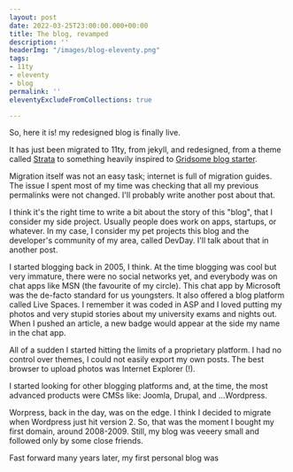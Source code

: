 ```yaml
---
layout: post
date: 2022-03-25T23:00:00.000+00:00
title: The blog, revamped
description: ''
headerImg: "/images/blog-eleventy.png"
tags:
- 11ty
- eleventy
- blog
permalink: ''
eleventyExcludeFromCollections: true

---
```

So, here it is! my redesigned blog is finally live.

It has just been migrated to 11ty, from jekyll, and redesigned, from a theme called [Strata](https://html5up.net/strata) to something heavily inspired to [Gridsome blog starter](https://gridsome.org/starters/gridsome-blog-starter/). 

Migration itself was not an easy task; internet is full of migration guides. The issue I spent most of my time was checking that all my previous permalinks were not changed. I'll probably write another post about that.

I think it's the right time to write a bit about the story of this "blog", that I consider my side project. Usually people does work on apps, startups, or whatever. In my case, I consider my pet projects this blog and the developer's community of my area, called DevDay. I'll talk about that in another post.

I started blogging back in 2005, I think. At the time blogging was cool but very immature, there were no social networks yet, and everybody was on chat apps like MSN (the favourite of my circle). This chat app by Microsoft was the de-facto standard for us youngsters. It also offered a blog platform called Live Spaces. I remember it was coded in ASP and I loved putting my photos and very stupid stories about my university exams and nights out. When I pushed an article, a new badge would appear at the side my name in the chat app.

All of a sudden I started hitting the limits of a proprietary platform. I had no control over themes, I could not easily export my own posts. The best browser to upload photos was Internet Explorer (!).

I started looking for other blogging platforms and, at the time, the most advanced products were CMSs like: Joomla, Drupal, and ...Wordpress.

Worpress, back in the day, was on the edge. I think I decided to migrate when Wordpress just hit version 2. So, that was the moment I bought my first domain, around 2008-2009. Still, my blog was veeery small and followed only by some close friends.

Fast forward many years later, my first personal blog was 